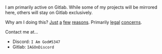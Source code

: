 I am primarily active on Gitlab. While some of my projects will be mirrored here, others will stay on Gitlab exclusively.

Why am I doing this? [Just](https://devclass.com/2022/10/17/github-copilot-under-fire-as-dev-claims-it-emits-large-chunks-of-my-copyrighted-code/) [a](https://www.wired.com/story/github-commercial-ai-tool-built-open-source-code/) [few](https://medium.com/codex/github-copilot-what-developers-have-against-the-programming-assistant-ab082a1b5c84) [reasons](https://www.technollama.co.uk/is-githubs-copilot-potentially-infringing-copyright). Primarily [legal](https://techcrunch.com/2023/01/27/the-current-legal-cases-against-generative-ai-are-just-the-beginning/) [concerns](https://medium.com/geekculture/githubs-ai-copilot-might-get-you-sued-if-you-use-it-c1cade1ea229).

Contact me at...
- Discord: `I Am God#5347`
- Gitlab: `IAGOnDiscord`

<!---
IAGOnDiscord/IAGOnDiscord is a ✨ special ✨ repository because its `README.md` (this file) appears on your GitHub profile.
You can click the Preview link to take a look at your changes.
--->
